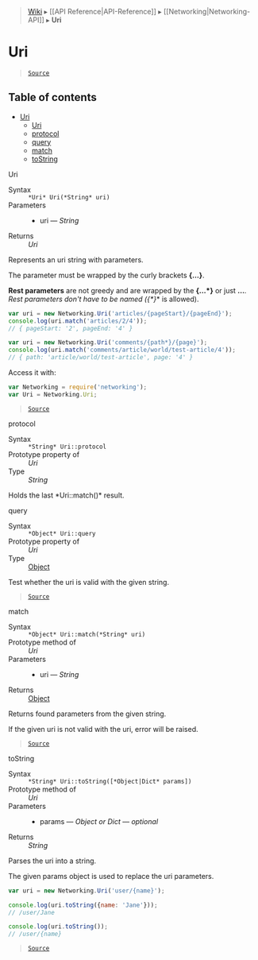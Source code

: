 > [Wiki](Home) ▸ [[API Reference|API-Reference]] ▸ [[Networking|Networking-API]] ▸ **Uri**

Uri
===

> [`Source`](/Neft-io/neft/blob/feb74662c4f7ee7aedc58bcb4488ea1b56f65be9/src/networking/uri.litcoffee#uri)

## Table of contents
* [Uri](#uri)
    * [Uri](#uri)
    * [protocol](#protocol)
    * [query](#query)
    * [match](#match)
    * [toString](#tostring)

Uri
<dl><dt>Syntax</dt><dd><code>&#x2A;Uri&#x2A; Uri(&#x2A;String&#x2A; uri)</code></dd><dt>Parameters</dt><dd><ul><li>uri — <i>String</i></li></ul></dd><dt>Returns</dt><dd><i>Uri</i></dd></dl>
Represents an uri string with parameters.

The parameter must be wrapped by the curly brackets **{…}**.

**Rest parameters** are not greedy and are wrapped by the **{…*}** or just **…***.
Rest parameters don't have to be named (**{*}** is allowed).

```javascript
var uri = new Networking.Uri('articles/{pageStart}/{pageEnd}');
console.log(uri.match('articles/2/4'));
// { pageStart: '2', pageEnd: '4' }

var uri = new Networking.Uri('comments/{path*}/{page}');
console.log(uri.match('comments/article/world/test-article/4'));
// { path: 'article/world/test-article', page: '4' }
```

Access it with:
```javascript
var Networking = require('networking');
var Uri = Networking.Uri;
```

> [`Source`](/Neft-io/neft/blob/feb74662c4f7ee7aedc58bcb4488ea1b56f65be9/src/networking/uri.litcoffee#uri)

protocol
<dl><dt>Syntax</dt><dd><code>&#x2A;String&#x2A; Uri::protocol</code></dd><dt>Prototype property of</dt><dd><i>Uri</i></dd><dt>Type</dt><dd><i>String</i></dd></dl>
Holds the last *Uri::match()* result.

query
<dl><dt>Syntax</dt><dd><code>&#x2A;Object&#x2A; Uri::query</code></dd><dt>Prototype property of</dt><dd><i>Uri</i></dd><dt>Type</dt><dd><a href="/Neft-io/neft/wiki/Utils-API#isobject">Object</a></dd></dl>
Test whether the uri is valid with the given string.

> [`Source`](/Neft-io/neft/blob/feb74662c4f7ee7aedc58bcb4488ea1b56f65be9/src/networking/uri.litcoffee#query)

match
<dl><dt>Syntax</dt><dd><code>&#x2A;Object&#x2A; Uri::match(&#x2A;String&#x2A; uri)</code></dd><dt>Prototype method of</dt><dd><i>Uri</i></dd><dt>Parameters</dt><dd><ul><li>uri — <i>String</i></li></ul></dd><dt>Returns</dt><dd><a href="/Neft-io/neft/wiki/Utils-API#isobject">Object</a></dd></dl>
Returns found parameters from the given string.

If the given uri is not valid with the uri, error will be raised.

> [`Source`](/Neft-io/neft/blob/feb74662c4f7ee7aedc58bcb4488ea1b56f65be9/src/networking/uri.litcoffee#match)

toString
<dl><dt>Syntax</dt><dd><code>&#x2A;String&#x2A; Uri::toString([&#x2A;Object|Dict&#x2A; params])</code></dd><dt>Prototype method of</dt><dd><i>Uri</i></dd><dt>Parameters</dt><dd><ul><li>params — <i>Object or Dict</i> — <i>optional</i></li></ul></dd><dt>Returns</dt><dd><i>String</i></dd></dl>
Parses the uri into a string.

The given params object is used to replace the uri parameters.

```javascript
var uri = new Networking.Uri('user/{name}');

console.log(uri.toString({name: 'Jane'}));
// /user/Jane

console.log(uri.toString());
// /user/{name}
```

> [`Source`](/Neft-io/neft/blob/feb74662c4f7ee7aedc58bcb4488ea1b56f65be9/src/networking/uri.litcoffee#tostring)


